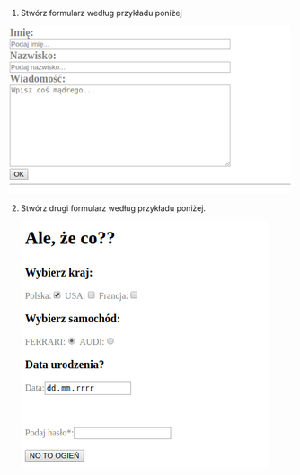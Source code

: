 1. Stwórz formularz według przykładu poniżej

  ![Simple form](images/sample1.png)
  
2. Stwórz drugi formularz według przykładu poniżej.
  
    ![Number2](images/sample2.png)